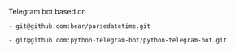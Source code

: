 Telegram bot based on

	- git@github.com:bear/parsedatetime.git

	- git@github.com:python-telegram-bot/python-telegram-bot.git
